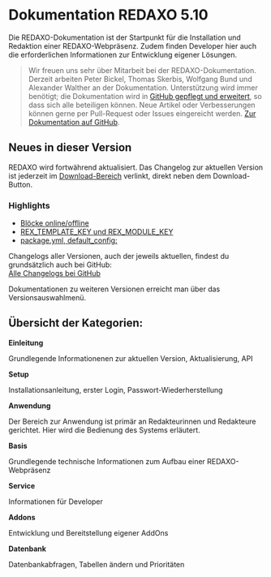 # Dokumentation REDAXO 5.10

Die REDAXO-Dokumentation ist der Startpunkt für die Installation und Redaktion einer REDAXO-Webpräsenz. Zudem finden Developer hier auch die erforderlichen Informationen zur Entwicklung eigener Lösungen. 

> Wir freuen uns sehr über Mitarbeit bei der REDAXO-Dokumentation. Derzeit arbeiten Peter Bickel, Thomas Skerbis, Wolfgang Bund und Alexander Walther an der Dokumentation.
Unterstützung wird immer benötigt; die Dokumentation wird in [GitHub gepflegt und erweitert](https://github.com/redaxo/docs), so dass sich alle beteiligen können. Neue Artikel oder Verbesserungen können gerne per Pull-Request oder Issues eingereicht werden. 
[Zur Dokumentation auf GitHub](https://github.com/redaxo/docs).

## Neues in dieser Version 

REDAXO wird fortwährend aktualisiert. Das Changelog zur aktuellen Version ist jederzeit im [Download-Bereich](/download/core/) verlinkt, direkt neben dem Download-Button.

### Highlights

- [Blöcke online/offline](/{{path}}/{{version}}/redaktion#status)
- [REX_TEMPLATE_KEY und REX_MODULE_KEY](/{{path}}/{{version}}/redaxo-variablen)
- [package.yml, default_config:](/{{path}}/{{version}}/addon-package#defaults)

Changelogs aller Versionen, auch der jeweils aktuellen, findest du grundsätzlich auch bei GitHub:  
[Alle Changelogs bei GitHub](https://github.com/redaxo/redaxo/releases)

Dokumentationen zu weiteren Versionen erreicht man über das Versionsauswahlmenü.

## Übersicht der Kategorien:

**Einleitung**

Grundlegende Informationenen zur aktuellen Version, Aktualisierung, API

**Setup**

Installationsanleitung, erster Login, Passwort-Wiederherstellung

**Anwendung**

Der Bereich zur Anwendung ist primär an Redakteurinnen und Redakteure gerichtet. Hier wird die Bedienung des Systems erläutert.  

**Basis**

Grundlegende technische Informationen zum Aufbau einer REDAXO-Webpräsenz

**Service**

Informationen für Developer

**Addons**

Entwicklung und Bereitstellung eigener AddOns

**Datenbank**

Datenbankabfragen, Tabellen ändern und Prioritäten
